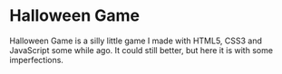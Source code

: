 Halloween Game
================
Halloween Game is a silly little game I made with 
HTML5, CSS3 and JavaScript some while ago. It could 
still better, but here it is with some imperfections.

